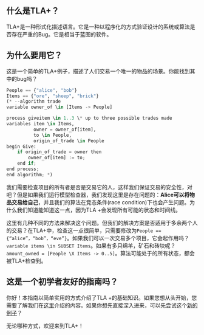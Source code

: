 ## 什么是TLA+？

TLA+是一种形式化描述语言。它是一种以程序化的方式验证设计的系统或算法是否存在严重的Bug。它是相当于蓝图的软件。

## 为什么要用它？

这是一个简单的TLA+例子，描述了人们交易一个唯一的物品的场景。你能找到其中的bug吗？

```python
People == {"alice", "bob"}
Items == {"ore", "sheep", "brick"}
(* --algorithm trade
variable owner_of \in [Items -> People]

process giveitem \in 1..3 \* up to three possible trades made
variables item \in Items, 
          owner = owner_of[item], 
          to \in People,
          origin_of_trade \in People
begin Give:
    if origin_of_trade = owner then 
        owner_of[item] := to;
    end if;
end process;
end algorithm; *)
```

我们需要检查项目的所有者是否是交易它的人，这样我们保证交易的安全性，对吧？但是如果我们运行模型检查器，我们发现这里是存在问题的：**Alice可以将物品交易给自己**，并且我们的算法在竞态条件(race condition)下也会产生问题。为什么我们知道能知道这一点，因为TLA +会发现所有可能的状态和时间线。

这里有几种不同的方法来解决这个问题。但我们的解决方案是否适用于多余两个人的交易？在TLA+中，检查这一点很简单，只需要修改为`People == {“alice”，“bob”，“eve”}`。如果我们可以一次交易多个项目，它会起作用吗？ `variable items \in SUBSET Items`。如果有多只绵羊，矿石和砖块呢？`amount_owned = [People \X Items -> 0..5]`。算法可能处于的所有状态，都会被TLA+检查到。

##  这是一个初学者友好的指南吗？

你好！本指南以简单实用的方式介绍了TLA +的基础知识。如果您想从头开始，您需要了解我们在[这里](about-this-guide.md)介绍的内容。如果你想先直接深入进来，可以先尝试这个[新的例子](example.md)？

无论哪种方式，欢迎来到TLA+！
